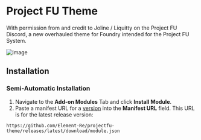 # Project FU Theme
With permission from and credit to Joline / Liquitty on the Project FU Discord, a new overhauled theme for Foundry intended for the Project FU System.

![image](https://github.com/user-attachments/assets/88f0d99e-6ed7-481d-9e4b-451e4e8f401b)

## Installation
### Semi-Automatic Installation
1. Navigate to the **Add-on Modules** Tab and click **Install Module**.
2. Paste a manifest URL for a [version](https://github.com/Element-Re/projectfu-theme/releases) into the **Manifest URL** field. This URL is for the latest release version:

`https://github.com/Element-Re/projectfu-theme/releases/latest/download/module.json`
